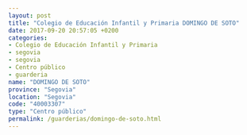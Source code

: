 ```yaml
---
layout: post
title: "Colegio de Educación Infantil y Primaria DOMINGO DE SOTO"
date: 2017-09-20 20:57:05 +0200
categories:
- Colegio de Educación Infantil y Primaria
- segovia
- segovia
- Centro público
- guarderia
name: "DOMINGO DE SOTO"
province: "Segovia"
location: "Segovia"
code: "40003307"
type: "Centro público"
permalink: /guarderias/domingo-de-soto.html
---
```

